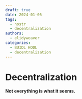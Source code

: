 ```yaml
---
draft: true 
date: 2024-01-05 
tags:
  - nostr
  - decentralization
authors:
  - elidyweaver
categories:
  - BUIDL HODL
  - decentralization
---
```


# Decentralization

**Not everything is what it seems.** 

<!-- excerpt ends before this -->

